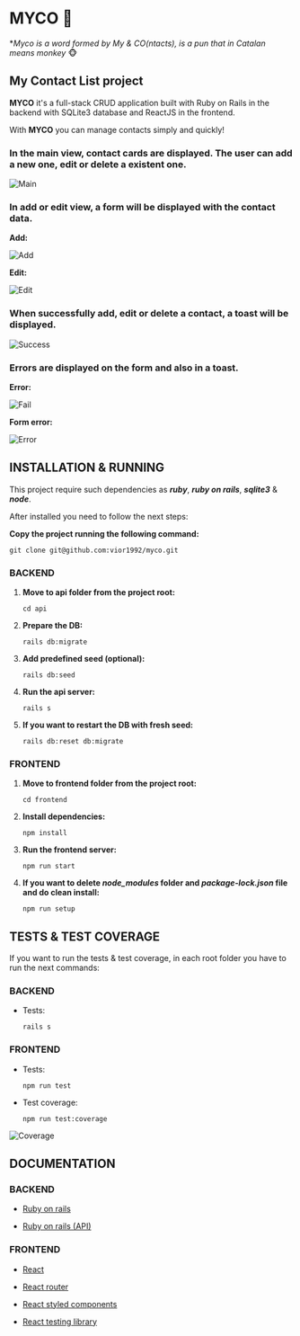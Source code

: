 # MYCO 🐒

\*_Myco is a word formed by My & CO(ntacts), is a pun that in Catalan means monkey_ 🐵

## My Contact List project

**MYCO** it's a full-stack CRUD application built with Ruby on Rails in the backend with SQLite3 database and ReactJS in the frontend.

With **MYCO** you can manage contacts simply and quickly!

### In the main view, contact cards are displayed. The user can add a new one, edit or delete a existent one.

![Main](https://i.ibb.co/FVy7MHp/Captura-de-pantalla-2020-09-14-a-las-17-40-58.png)

### In add or edit view, a form will be displayed with the contact data.

**Add:**

![Add](https://i.ibb.co/rxtV9gS/Captura-de-pantalla-2020-09-14-a-las-17-41-15.png)

**Edit:**

![Edit](https://i.ibb.co/KsW771q/Captura-de-pantalla-2020-09-14-a-las-17-41-09.png)

### When successfully add, edit or delete a contact, a toast will be displayed.

![Success](https://i.ibb.co/sVqQTKX/Captura-de-pantalla-2020-09-14-a-las-17-53-06.png)

### Errors are displayed on the form and also in a toast.

**Error:**

![Fail](https://i.ibb.co/gDrRgd6/Captura-de-pantalla-2020-09-14-a-las-17-51-16.png)

**Form error:**

![Error](https://i.ibb.co/cD8QQB9/Captura-de-pantalla-2020-09-14-a-las-17-52-52.png)

## INSTALLATION & RUNNING

This project require such dependencies as **_ruby_**, **_ruby on rails_**, **_sqlite3_** & **_node_**.

After installed you need to follow the next steps:

**Copy the project running the following command:**

```
git clone git@github.com:vior1992/myco.git
```

### BACKEND

1. **Move to api folder from the project root:**

   ```
   cd api
   ```

2. **Prepare the DB:**

   ```
   rails db:migrate
   ```

3. **Add predefined seed (optional):**

   ```
   rails db:seed
   ```

4. **Run the api server:**

   ```
   rails s
   ```

5. **If you want to restart the DB with fresh seed:**
   ```
   rails db:reset db:migrate
   ```

### FRONTEND

1. **Move to frontend folder from the project root:**

   ```
   cd frontend
   ```

2. **Install dependencies:**

   ```
   npm install
   ```

3. **Run the frontend server:**

   ```
   npm run start
   ```

4. **If you want to delete _node_modules_ folder and _package-lock.json_ file and do clean install:**
   ```
   npm run setup
   ```

## TESTS & TEST COVERAGE

If you want to run the tests & test coverage, in each root folder you have to run the next commands:

### BACKEND

- Tests:
  ```
  rails s
  ```

### FRONTEND

- Tests:
  ```
  npm run test
  ```
- Test coverage:
  ```
  npm run test:coverage
  ```

![Coverage](https://i.ibb.co/hZ8C4Rp/Captura-de-pantalla-2020-09-14-a-las-17-26-33.png)

## DOCUMENTATION

### BACKEND

- [Ruby on rails](https://guides.rubyonrails.org/getting_started.htm)

- [Ruby on rails (API)](https://guides.rubyonrails.org/api_app.html)

### FRONTEND

- [React](https://reactjs.org/docs/)

- [React router](https://reactrouter.com/web/guides/quick-start)

- [React styled components](https://styled-components.com/docs)

- [React testing library](https://testing-library.com/docs/react-testing-library/intro)
